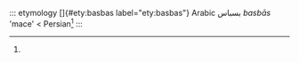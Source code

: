 ::: etymology
[]{#ety:basbas label="ety:basbas"} Arabic بسباس *basbās* 'mace' \<
Persian[^1]
:::

[^1]:

